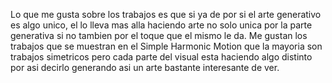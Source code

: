 Lo que me gusta sobre los trabajos es que si ya de por si el arte generativo es algo unico, el lo lleva mas alla haciendo arte no solo unica por la parte generativa si no tambien por el toque que el mismo le da. Me gustan los trabajos que se muestran en el Simple Harmonic Motion que la mayoria son trabajos simetricos pero cada parte del visual esta haciendo algo distinto por asi decirlo generando asi un arte bastante interesante de ver. 

